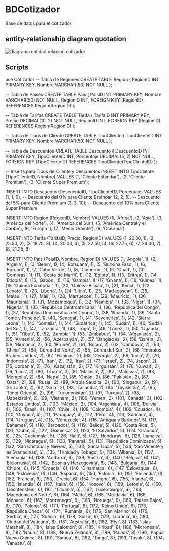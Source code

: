 # BDCotizador
Base de datos para el cotizador
## entity-relationship diagram quotation
![diagrama entidad relacion cotizador](https://github.com/CristopherReyesP/CotizadorFront/assets/48874070/a9cf2dd9-c9fe-4cdb-a7ba-33416a75b38f)

## Scripts
use Cotizador
-- Tabla de Regiones
CREATE TABLE Region (
    RegionID INT PRIMARY KEY,
    Nombre VARCHAR(50) NOT NULL
);

-- Tabla de Países
CREATE TABLE Pais (
    PaisID INT PRIMARY KEY,
    Nombre VARCHAR(50) NOT NULL,
    RegionID INT,
    FOREIGN KEY (RegionID) REFERENCES Region(RegionID)
);

-- Tabla de Tarifas
CREATE TABLE Tarifa (
    TarifaID INT PRIMARY KEY,
    Precio DECIMAL(10, 2) NOT NULL,
    RegionID INT,
    FOREIGN KEY (RegionID) REFERENCES Region(RegionID)
);

-- Tabla de Tipos de Cliente
CREATE TABLE TipoCliente (
    TipoClienteID INT PRIMARY KEY,
    Nombre VARCHAR(50) NOT NULL
);

-- Tabla de Descuentos
CREATE TABLE Descuento (
    DescuentoID INT PRIMARY KEY,
    TipoClienteID INT,
    Porcentaje DECIMAL(5, 2) NOT NULL,
    FOREIGN KEY (TipoClienteID) REFERENCES TipoCliente(TipoClienteID)
);

-- Inserts para Tipos de Cliente y Descuentos
INSERT INTO TipoCliente (TipoClienteID, Nombre) VALUES
(1, 'Cliente Estándar'),
(2, 'Cliente Premium'),
(3, 'Cliente Super Premium');

INSERT INTO Descuento (DescuentoID, TipoClienteID, Porcentaje) VALUES
(1, 1, 0),  -- Descuento del 0% para Cliente Estándar
(2, 2, 5),  -- Descuento del 5% para Cliente Premium
(3, 3, 10); -- Descuento del 10% para Cliente Super Premium

INSERT INTO Region (RegionID, Nombre) VALUES
(1, 'África'),
(2, 'Asia'),
(3, 'América del Norte'),
(4, 'América del Sur'),
(5, 'América Central y el Caribe'),
(6, 'Europa '),
(7, 'Medio Oriente'),
(8, 'Oceanía');
         
INSERT INTO Tarifa (TarifaID, Precio, RegionID) VALUES
(1, 20.00, 1),
(2, 25.50, 2),
(3, 18.75, 3),
(4, 30.00, 4),
(5, 22.50, 5),
(6, 27.75, 6),
(7, 24.00, 7),
(8, 21.25, 8)

INSERT INTO Pais (PaisID, Nombre, RegionID) VALUES
(1, 'Angola', 1),
(2, 'Argelia', 1),
(3, 'Benin', 1),
(4, 'Botsuana', 1),
(5, 'Burkina Faso', 1),
(6, 'Burundi', 1),
(7, 'Cabo Verde', 1),
(8, 'Camerún', 1),
(9, 'Chad', 1),
(10, 'Comoras', 1),
(11, 'Costa de Marfil', 1),
(12, 'Egipto', 1),
(13, 'Eritrea', 1),
(14, 'Etiopía', 1),
(15, 'Gabón', 1),
(16, 'Gambia', 1),
(17, 'Ghana', 1),
(18, 'Guinea', 1),
(19, 'Guinea Ecuatorial', 1),
(20, 'Guinea-Bissau', 1),
(21, 'Kenia', 1),
(22, 'Lesoto', 1),
(23, 'Liberia', 1),
(24, 'Libia', 1),
(25, 'Madagascar', 1),
(26, 'Malaui', 1),
(27, 'Mali', 1),
(28, 'Marruecos', 1),
(29, 'Mauricio', 1),
(30, 'Mauritania', 1),
(31, 'Mozambique', 1),
(32, 'Namibia', 1),
(33, 'Níger', 1),
(34, 'Nigeria', 1),
(35, 'República Centroafricana', 1),
(36, 'República del Congo', 1),
(37, 'República Democrática del Congo', 1),
(38, 'Ruanda', 1),
(39, 'Santo Tomé y Príncipe', 1),
(40, 'Senegal', 1),
(41, 'Seychelles', 1),
(42, 'Sierra Leona', 1),
(43, 'Somalia', 1),
(44, 'Sudáfrica', 1),
(45, 'Sudán', 1),
(46, 'Sudán del Sur', 1),
(47, 'Tanzania', 1),
(48, 'Togo', 1),
(49, 'Túnez', 1),
(50, 'Uganda', 1),
(51, 'Yibuti', 1),
(52, 'Zambia', 1),
(53, 'Zimbabue', 1),
(54, 'Afganistán', 2),
(55, 'Armenia', 2),
(56, 'Azerbaiyán', 2),
(57, 'Bangladés', 2),
(58, 'Baréin', 2),
(59, 'Birmania', 2),
(60, 'Brunéi', 2),
(61, 'Bután', 2),
(62, 'Camboya', 2),
(63, 'China', 2),
(64, 'Corea del Norte', 2),
(65, 'Corea del Sur', 2),
(66, 'Emiratos Árabes Unidos', 2),
(67, 'Filipinas', 2),
(68, 'Georgia', 2),
(69, 'India', 2),
(70, 'Indonesia', 2),
(71, 'Irán', 2),
(72, 'Iraq', 2),
(73, 'Israel', 2),
(74, 'Japón', 2),
(75, 'Jordania', 2),
(76, 'Kazajistán', 2),
(77, 'Kirguistán', 2),
(78, 'Kuwait', 2),
(79, 'Laos', 2),
(80, 'Líbano', 2),
(81, 'Malasia', 2),
(82, 'Maldivas', 2),
(83, 'Mongolia', 2),
(84, 'Nepal', 2),
(85, 'Omán', 2),
(86, 'Pakistán', 2),
(87, 'Qatar', 2),
(88, 'Rusia', 2),
(89, 'Arabia Saudita', 2),
(90, 'Singapur', 2),
(91, 'Sri Lanka', 2),
(92, 'Siria', 2),
(93, 'Tailandia', 2),
(94, 'Tayikistán', 2),
(95, 'Timor Oriental', 2),
(96, 'Turkmenistán', 2),
(97, 'Turquía', 2),
(98, 'Uzbekistán', 2),
(99, 'Vietnam', 2),
(100, 'Yemen', 2),
(101, 'Canadá', 3),
(102, 'Estados Unidos', 3),
(103, 'México', 3),
(104, 'Argentina', 4),
(105, 'Bolivia', 4),
(106, 'Brasil', 4),
(107, 'Chile', 4),
(108, 'Colombia', 4),
(109, 'Ecuador', 4),
(110, 'Guyana', 4),
(111, 'Paraguay', 4),
(112, 'Perú', 4),
(113, 'Surinam', 4),
(114, 'Uruguay', 4),
(115, 'Venezuela', 4),
(116, 'Antigua y Barbuda', 5),
(117, 'Bahamas', 5),
(118, 'Barbados', 5),
(119, 'Belice', 5),
(120, 'Costa Rica', 5),
(121, 'Cuba', 5),
(122, 'Dominica', 5),
(123, 'El Salvador', 5),
(124, 'Granada', 5),
(125, 'Guatemala', 5),
(126, 'Haití', 5),
(127, 'Honduras', 5),
(128, 'Jamaica', 5),
(129, 'Nicaragua', 5),
(130, 'Panamá', 5),
(131, 'República Dominicana', 5),
(132, 'San Cristóbal y Nieves', 5),
(133, 'Santa Lucía', 5),
(134, 'San Vicente y las Granadinas', 5),
(135, 'Trinidad y Tobago', 5),
(136, 'Albania', 6),
(137, 'Alemania', 6),
(138, 'Andorra', 6),
(139, 'Austria', 6),
(140, 'Bélgica', 6),
(141, 'Bielorrusia', 6),
(142, 'Bosnia y Herzegovina', 6),
(143, 'Bulgaria', 6),
(144, 'Chipre', 6),
(145, 'Croacia', 6),
(146, 'Dinamarca', 6),
(147, 'Eslovaquia', 6),
(148, 'Eslovenia', 6),
(149, 'España', 6),
(150, 'Estonia', 6),
(151, 'Finlandia', 6),
(152, 'Francia', 6),
(153, 'Grecia', 6),
(154, 'Hungría', 6),
(155, 'Irlanda', 6),
(156, 'Islandia', 6),
(157, 'Italia', 6),
(158, 'Kosovo', 6),
(159, 'Letonia', 6),
(160, 'Liechtenstein', 6),
(161, 'Lituania', 6),
(162, 'Luxemburgo', 6),
(163, 'Macedonia del Norte', 6),
(164, 'Malta', 6),
(165, 'Moldavia', 6),
(166, 'Mónaco', 6),
(167, 'Montenegro', 6),
(168, 'Noruega', 6),
(169, 'Países Bajos', 6),
(170, 'Polonia', 6),
(171, 'Portugal', 6),
(172, 'Reino Unido', 6),
(173, 'República Checa', 6),
(174, 'Rumania', 6),
(175, 'San Marino', 6),
(176, 'Serbia', 6),
(177, 'Suecia', 6),
(178, 'Suiza', 6),
(179, 'Ucrania', 6),
(180, 'Ciudad del Vaticano', 6),
(181, 'Australia', 8),
(182, 'Fiyi', 8),
(183, 'Islas Marshall', 8),
(184, 'Islas Salomón', 8),
(185, 'Kiribati', 8),
(186, 'Micronesia', 8),
(187, 'Nauru', 8),
(188, 'Nueva Zelanda', 8),
(189, 'Palaos', 8),
(190, 'Papúa Nueva Guinea', 8),
(191, 'Samoa', 8),
(192, 'Tonga', 8),
(193, 'Tuvalu', 8),
(194, 'Vanuatu', 8);
